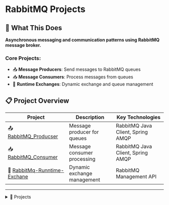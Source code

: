 # RabbitMQ Projects

## 🎯 What This Does

**Asynchronous messaging and communication patterns using RabbitMQ message broker.**

### Core Projects:
- 📤 **Message Producers**: Send messages to RabbitMQ queues
- 📥 **Message Consumers**: Process messages from queues
- 🔄 **Runtime Exchanges**: Dynamic exchange and queue management

## 📋 Project Overview

| Project | Description | Key Technologies |
|---------|-------------|------------------|
| 📤 [RabbitMQ_Producser](RabbitMQ_Producser/) | Message producer for queues | RabbitMQ Java Client, Spring AMQP |
| 📥 [RabbitMQ_Consumer](RabbitMQ_Consumer/) | Message consumer processing | RabbitMQ Java Client, Spring AMQP |
| 🔄 [RabbitMq-Runntime-Exchane](RabbitMq-Runntime-Exchane/) | Dynamic exchange management | RabbitMQ Management API |

---

<details>
<summary>📂 Projects</summary>

- [📤 RabbitMQ_Producser](RabbitMQ_Producser/)
	<details>
	<summary>Message producer for RabbitMQ queues</summary>

	- **What it does**: Sends messages to RabbitMQ exchanges and queues
	- **Key tech**: RabbitMQ Java Client, Spring AMQP
	- **Skills**: Message publishing, queue management

	</details>

- [📥 RabbitMQ_Consumer](RabbitMQ_Consumer/)
	<details>
	<summary>Message consumer for processing RabbitMQ messages</summary>

	- **What it does**: Consumes and processes messages from RabbitMQ queues
	- **Key tech**: RabbitMQ Java Client, Spring AMQP
	- **Skills**: Message consumption, asynchronous processing

	</details>

- [🔄 RabbitMq-Runntime-Exchane](RabbitMq-Runntime-Exchane/)
	<details>
	<summary>Dynamic exchange and queue management</summary>

	- **What it does**: Creates and manages exchanges and queues at runtime
	- **Key tech**: RabbitMQ Management API, Dynamic configuration
	- **Skills**: Runtime configuration, flexible messaging patterns

	</details>

</details>